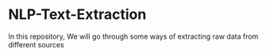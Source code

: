 # NLP-Text-Extraction

In this repository, We will go through some ways of extracting raw data from different sources 
